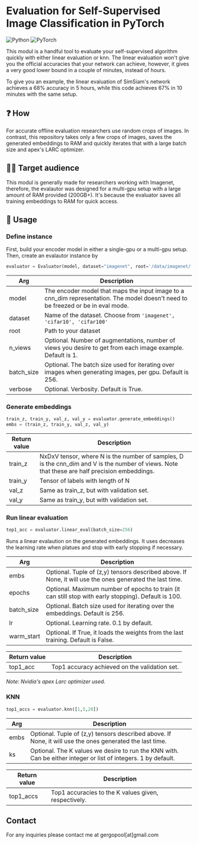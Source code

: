 # Evaluation for Self-Supervised Image Classification in PyTorch

![Python](https://img.shields.io/badge/python-3.8-blue)
![PyTorch](https://img.shields.io/badge/framework-pytorch-orange)

This modul is a handful tool to evaluate your self-supervised algorithm quickly with either linear evaluation or knn. The linear evaluation won't give you the official accuracies that your network can achieve, however, it gives a very good lower bound in a couple of minutes, instead of hours.

To give you an example, the linear evaluation of SimSiam's network achieves a 68% accuracy in 5 hours, while this code achieves 67% in 10 minutes with the same setup.

## :question: How

For accurate offline evaluation researchers use random crops of images. In contrast, this repository takes only a few crops of images, saves the generated embeddings to RAM and quickly iterates that with a large batch size and apex's LARC optimizer.

## :scientist: Target audience

This modul is generally made for researchers working with Imagenet, therefore, the evalautor was designed for a multi-gpu setup with a large amount of RAM provided (200GB+). It's because the evaluator saves all training embeddings to RAM for quick access.

## :electric_plug: Usage

### Define instance

First, build your encoder model in either a single-gpu or a multi-gpu setup. Then, 
create an evalautor instance by
```python
evaluator = Evaluator(model, dataset="imagenet", root='/data/imagenet/', n_views=2, batch_size=256)
```

| Arg | Description |
| --- | ----------- |
| model | The encoder model that maps the input image to a cnn_dim representation. The model doesn't need to be freezed or be in eval mode. |
| dataset | Name of the dataset. Choose from `'imagenet', 'cifar10', 'cifar100'` |
| root | Path to your dataset |
| n_views | Optional. Number of augmentations, number of views you desire to get from each image example. Default is 1. |
| batch_size | Optional. The batch size used for iterating over images when generating images, per gpu. Default is 256. |
| verbose | Optional. Verbosity. Default is True. |

 ### Generate embeddings

```python
train_z, train_y, val_z, val_y = evaluator.generate_embeddings()
embs = (train_z, train_y, val_z, val_y)
```

| Return value | Description |
| --- | ----------- |
| train_z | NxDxV tensor, where N is the number of samples, D is the cnn_dim and V is the number of views. Note that these are half precision embeddings. |
| train_y | Tensor of labels with length of N |
| val_z | Same as train_z, but with validation set. |
| val_y | Same as train_y, but with validation set. |


### Run linear evaluation
```python
top1_acc = evaluator.linear_eval(batch_size=256)
```
Runs a linear evalaution on the generated embeddings. It uses decreases the learning rate when platues and stop with early stopping if necessary.

| Arg | Description |
| --- | ----------- |
| embs | Optional. Tuple of (z,y) tensors described above. If None, it will use the ones generated the last time. |
| epochs | Optional. Maximum number of epochs to train (it can still stop with early stopping). Default is 100. |
| batch_size | Optional. Batch size used for iterating over the embeddings. Default is 256. |
| lr | Optional. Learning rate. 0.1 by default. |
| warm_start | Optional. If True, it loads the weights from the last training. Default is False. |

| Return value | Description |
| --- | ----------- |
| top1_acc | Top1 accuracy achieved on the validation set. |

*Note: Nvidia's apex Larc optimizer used.*

### KNN
```python
top1_accs = evaluator.knn([1,5,20])
```
| Arg | Description |
| --- | ----------- |
| embs | Optional. Tuple of (z,y) tensors described above. If None, it will use the ones generated the last time. |
| ks | Optional. The K values we desire to run the KNN with. Can be either integer or list of integers. 1 by default. |

| Return value | Description |
| --- | ----------- |
| top1_accs | Top1 accuracies to the K values given, respectively. |


## Contact

For any inquiries please contact me at
gergopool[at]gmail.com